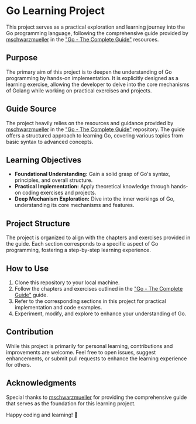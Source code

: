 # Go Learning Project

This project serves as a practical exploration and learning journey into the Go programming language, following the comprehensive guide provided by [mschwarzmueller](https://github.com/mschwarzmueller) in the ["Go - The Complete Guide"](https://github.com/mschwarzmueller/go-complete-guide-resources) resources.

## Purpose

The primary aim of this project is to deepen the understanding of Go programming by hands-on implementation. It is explicitly designed as a learning exercise, allowing the developer to delve into the core mechanisms of Golang while working on practical exercises and projects.

## Guide Source

The project heavily relies on the resources and guidance provided by [mschwarzmueller](https://github.com/mschwarzmueller) in the ["Go - The Complete Guide"](https://github.com/mschwarzmueller/go-complete-guide-resources) repository. The guide offers a structured approach to learning Go, covering various topics from basic syntax to advanced concepts.

## Learning Objectives

- **Foundational Understanding:** Gain a solid grasp of Go's syntax, principles, and overall structure.
- **Practical Implementation:** Apply theoretical knowledge through hands-on coding exercises and projects.
- **Deep Mechanism Exploration:** Dive into the inner workings of Go, understanding its core mechanisms and features.

## Project Structure

The project is organized to align with the chapters and exercises provided in the guide. Each section corresponds to a specific aspect of Go programming, fostering a step-by-step learning experience.

## How to Use

1. Clone this repository to your local machine.
2. Follow the chapters and exercises outlined in the ["Go - The Complete Guide"](https://github.com/mschwarzmueller/go-complete-guide-resources) guide.
3. Refer to the corresponding sections in this project for practical implementation and code examples.
4. Experiment, modify, and explore to enhance your understanding of Go.

## Contribution

While this project is primarily for personal learning, contributions and improvements are welcome. Feel free to open issues, suggest enhancements, or submit pull requests to enhance the learning experience for others.

## Acknowledgments

Special thanks to [mschwarzmueller](https://github.com/mschwarzmueller) for providing the comprehensive guide that serves as the foundation for this learning project.

Happy coding and learning! 🚀
